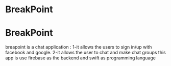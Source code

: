 # BreakPoint
# BreakPoint
breapoint is a chat application :
1-it allows  the users to sign in/up with facebook  and google.
2-it allows the user to chat and make chat groups
this app is use firebase as the backend 
and swift as programming language 

